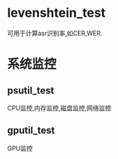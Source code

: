 # levenshtein_test
可用于计算asr识别率,如CER,WER.

# 系统监控
## psutil_test
CPU监控,内存监控,磁盘监控,网络监控

## gputil_test
GPU监控